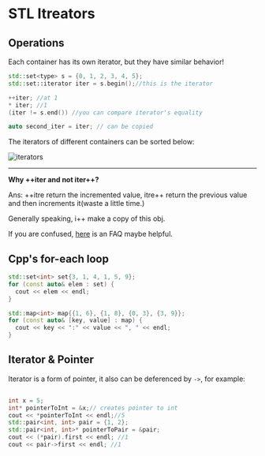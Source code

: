 # STL Itreators

## Operations

Each container has its own iterator, but they have similar behavior!

```cpp
std::set<type> s = {0, 1, 2, 3, 4, 5};
std::set::iterator iter = s.begin();//this is the iterator

++iter; //at 1
* iter; //1
(iter != s.end()) //you can compare iterator's equality

auto second_iter = iter; // can be copied
```

The iterators of different containers can be sorted below:

![iterators](../../images/iterator.png)

***

**Why ++iter and not iter++?**

Ans: ++itre return the incremented value, itre++ return the previous value and then increments it(waste a little time.)

Generally speaking, i++ make a copy of this obj.

If you are confused, [here](https://isocpp.org/wiki/faq/operator-overloading#increment-pre-post-speed) is an FAQ maybe helpful.

## Cpp's for-each loop

```cpp
std::set<int> set{3, 1, 4, 1, 5, 9}; 
for (const auto& elem : set) {
  cout << elem << endl;
}

std::map<int> map{{1, 6}, {1, 8}, {0, 3}, {3, 9}}; 
for (const auto& [key, value] : map) {
  cout << key << ":" << value << ", " << endl;
}
```

## Iterator & Pointer

Iterator is a form of pointer, it also can be deferenced by `->`, for example:

```cpp
 
int x = 5;
int* pointerToInt = &x;// creates pointer to int
cout << *pointerToInt << endl;//5
std::pair<int, int> pair = {1, 2}; 
std::pair<int, int>* pointerToPair = &pair; 
cout << (*pair).first << endl; //1 
cout << pair->first << endl; //1
```


